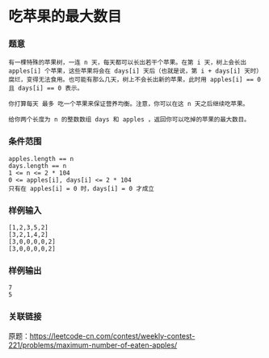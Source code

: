 
# 吃苹果的最大数目

### 题意
```
有一棵特殊的苹果树，一连 n 天，每天都可以长出若干个苹果。在第 i 天，树上会长出 apples[i] 个苹果，这些苹果将会在 days[i] 天后（也就是说，第 i + days[i] 天时）腐烂，变得无法食用。也可能有那么几天，树上不会长出新的苹果，此时用 apples[i] == 0 且 days[i] == 0 表示。

你打算每天 最多 吃一个苹果来保证营养均衡。注意，你可以在这 n 天之后继续吃苹果。

给你两个长度为 n 的整数数组 days 和 apples ，返回你可以吃掉的苹果的最大数目。
```

### 条件范围
```
apples.length == n
days.length == n
1 <= n <= 2 * 104
0 <= apples[i], days[i] <= 2 * 104
只有在 apples[i] = 0 时，days[i] = 0 才成立
```

### 样例输入
```
[1,2,3,5,2]
[3,2,1,4,2]
[3,0,0,0,0,2]
[3,0,0,0,0,2]
```

### 样例输出
```
7
5
```

### 关联链接
原题：https://leetcode-cn.com/contest/weekly-contest-221/problems/maximum-number-of-eaten-apples/
